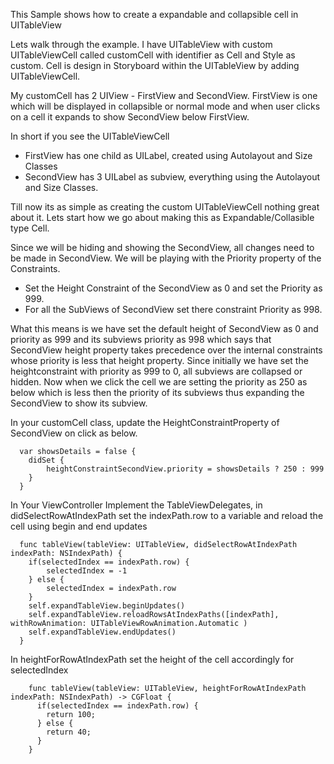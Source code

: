 This Sample shows how to create a expandable and collapsible cell in UITableView

Lets walk through the example.
I have UITableView with custom UITableViewCell called customCell with identifier as Cell and Style as custom. Cell is design in Storyboard within the UITableView by adding UITableViewCell.

My customCell has 2 UIView - FirstView and SecondView. FirstView is one which will be displayed in collapsible or normal mode and when user clicks on a cell it expands to show SecondView below FirstView.

In short if you see the UITableViewCell
   - FirstView has one child as UILabel, created using Autolayout and Size Classes
   - SecondView has 3 UILabel as subview, everything using the Autolayout and Size Classes.

Till now its as simple as creating the custom UITableViewCell nothing great about it. Lets start how we go about making this as Expandable/Collasible type Cell.

Since we will be hiding and showing the SecondView, all changes need to be made in SecondView. We will be playing with the Priority property of the Constraints.

  - Set the Height Constraint of the SecondView as 0 and set the Priority as 999.
  - For all the SubViews of SecondView set there constraint Priority as 998.

What this means is we have set the default height of SecondView as 0 and priority as 999 and its subviews priority as 998 which says that SecondView height property takes precedence over the internal constraints whose priority is less that height property.
Since initially we have set the heightconstraint with priority as 999 to 0, all subviews are collapsed or hidden.
Now when we click the cell we are setting the priority as 250 as below which is less then the priority of its subviews thus expanding the SecondView to show its subview.

In your customCell class, update the HeightConstraintProperty of SecondView on click as below.

      var showsDetails = false {
        didSet {
            heightConstraintSecondView.priority = showsDetails ? 250 : 999
        }
      }

In Your ViewController
   Implement the TableViewDelegates, in didSelectRowAtIndexPath set the indexPath.row to a variable and reload the cell using begin and end updates
     
      func tableView(tableView: UITableView, didSelectRowAtIndexPath indexPath: NSIndexPath) {
        if(selectedIndex == indexPath.row) {
            selectedIndex = -1
        } else {
            selectedIndex = indexPath.row
        }
        self.expandTableView.beginUpdates()
        self.expandTableView.reloadRowsAtIndexPaths([indexPath], withRowAnimation: UITableViewRowAnimation.Automatic )
        self.expandTableView.endUpdates()
      }
        
        
   In heightForRowAtIndexPath set the height of the cell accordingly for selectedIndex
         
        func tableView(tableView: UITableView, heightForRowAtIndexPath indexPath: NSIndexPath) -> CGFloat {
          if(selectedIndex == indexPath.row) {
            return 100;
          } else {
            return 40;
          }
        }
